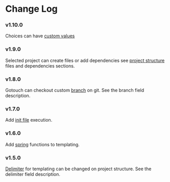 # Change Log

### v1.10.0
Choices can have [custom values](../customize/choice)

### v1.9.0
Selected project can create files or add dependencies see [project structure](../customize/project-structure) files and dependencies sections.

### v1.8.0
Gotouch can checkout custom [branch](../customize/project-structure) on git. See the branch field description.

### v1.7.0
Add [init file](../customize/init) execution.

### v1.6.0
Add [spring](http://masterminds.github.io/sprig/) functions to templating.

### v1.5.0
[Delimiter](../customize/project-structure) for templating can be changed on project structure. See the delimiter field description.
